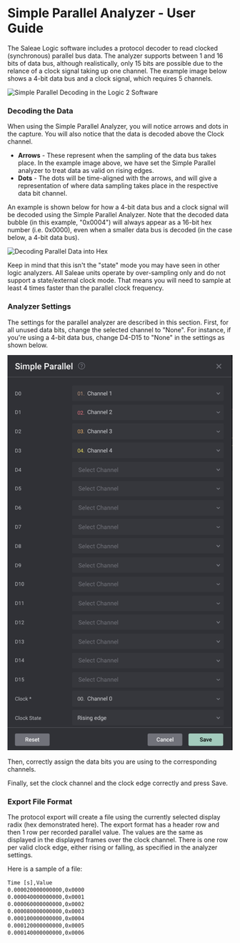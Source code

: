 # Simple Parallel Analyzer - User Guide

The Saleae Logic software includes a protocol decoder to read clocked (synchronous) parallel bus data. The analyzer supports between 1 and 16 bits of data bus, although realistically, only 15 bits are possible due to the relance of a clock signal taking up one channel. The example image below shows a 4-bit data bus and a clock signal, which requires 5 channels.

![Simple Parallel Decoding in the Logic 2 Software](../../../../.gitbook/assets/Simple-Parallel-Example.png)

### Decoding the Data

When using the Simple Parallel Analyzer, you will notice arrows and dots in the capture. You will also notice that the data is decoded above the Clock channel.

* **Arrows** - These represent when the sampling of the data bus takes place. In the example image above, we have set the Simple Parallel analyzer to treat data as valid on rising edges.
* **Dots** - The dots will be time-aligned with the arrows, and will give a representation of where data sampling takes place in the respective data bit channel.

An example is shown below for how a 4-bit data bus and a clock signal will be decoded using the Simple Parallel Analyzer. Note that the decoded data bubble (in this example, "0x0004") will always appear as a 16-bit hex number (i.e. 0x0000), even when a smaller data bus is decoded (in the case below, a 4-bit data bus).

![Decoding Parallel Data into Hex](../../../../.gitbook/assets/Decoding-Data.png)

Keep in mind that this isn't the "state" mode you may have seen in other logic analyzers. All Saleae units operate by over-sampling only and do not support a state/external clock mode. That means you will need to sample at least 4 times faster than the parallel clock frequency.

### Analyzer Settings

The settings for the parallel analyzer are described in this section. First, for all unused data bits, change the selected channel to "None". For instance, if you're using a 4-bit data bus, change D4-D15 to "None" in the settings as shown below.

<div align="center"><img src="../../../../.gitbook/assets/settings.png" alt=""></div>

Then, correctly assign the data bits you are using to the corresponding channels.

Finally, set the clock channel and the clock edge correctly and press Save.

### **Export File Format**

The protocol export will create a file using the currently selected display radix (hex demonstrated here). The export format has a header row and then 1 row per recorded parallel value. The values are the same as displayed in the displayed frames over the clock channel. There is one row per valid clock edge, either rising or falling, as specified in the analyzer settings.

Here is a sample of a file:

```
Time [s],Value
0.000020000000000,0x0000
0.000040000000000,0x0001
0.000060000000000,0x0002
0.000080000000000,0x0003
0.000100000000000,0x0004
0.000120000000000,0x0005
0.000140000000000,0x0006
```
